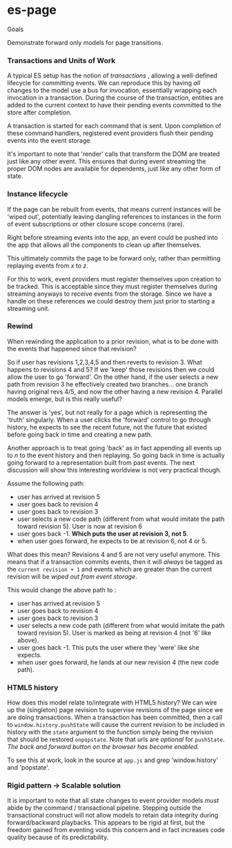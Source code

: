 es-page
=======

Goals

Demonstrate forward only models for page transitions.


### Transactions and Units of Work

A typical ES setup has the notion of _transactions_ , allowing a 
well-defined lifecycle for committing events. We can reproduce this by having
_all_ changes to the model use a bus for invocation, essentially wrapping each
invocation in a transaction. During the course of the transaction, 
entities are added to the current context to have their pending events committed
to the store after completion. 

A transaction is started for each command that is sent. Upon completion of these
command handlers, registered event providers flush their pending events
into the event storage.

It's important to note that 'render' calls that transform the DOM are treated
just like any other event. This ensures that during event streaming the 
proper DOM nodes are available for dependents, just like any other form of state.


### Instance lifecycle

If the page can be rebuilt from events, that means current instances will
be 'wiped out', potentially leaving dangling references to instances in the form
of event subscriptions or other closure scope concerns (rare).

Right before streaming events into the app, an event could be pushed into the app
that allows all the components to clean up after themselves.

This ultimately commits the page to be forward only, rather than permitting
replaying events from _x_ to _z_. 

For this to work, event providers must register themselves upon creation
to be tracked.  This is acceptable since they must register themselves during
streaming anyways to receive events from the storage.
Since we have a handle on these references we could destroy them just prior
to starting a streaming unit.

### Rewind

When rewinding the application to a prior revision, what is to be done with the
events that happened since that revision?

So if user has revisions 1,2,3,4,5 and then reverts to revision 3. What happens
to revisions 4 and 5? If we 'keep' those revisions then we could allow the
user to go 'forward'. 
On the other hand, if the user selects a new path from revision 3 he effectively
created two branches... one branch having original revs 4/5, and now the other having a
new revision 4. Parallel models emerge, but is this really useful?

The answer is 'yes', but not really for a page which is representing the 'truth' singularly.
When a user clicks the 'forward' control to go through history, he expects to see the recent future, 
not the future that existed before going back in time and creating a new path.

Another approach is to treat going 'back' as in fact appending all events up to _n_ to the event history and then replaying.
So going back in time is actually going forward to a representation built from past events. The next discussion will
show this interesting worldview is not very practical though.

Assume the following path:

* user has arrived at revision 5
* user goes back to revision 4
* user goes back to revision 3
* user selects a new code path (different from what would imitate the path toward revision 5). User is now at revision 6
* user goes back -1. **Which puts the user at revision 3, not 5**.
* when user goes forward, he expects to be at revision 6, not 4 or 5.


What does this mean? Revisions 4 and 5 are not very useful anymore. 
This means that if a transaction commits events, then it will _always_ be tagged as the `current revision + 1` and events which
are greater than the current revision will be *wiped out from event storage*.

This would change the above path to :

* user has arrived at revision 5
* user goes back to revision 4
* user goes back to revision 3
* user selects a new code path (different from what would imitate the path toward revision 5). User is marked as being at revision 4 (not '6' like above).
* user goes back -1. This puts the user where they 'were' like she expects.
* when user goes forward, he lands at our new revision 4 (the new code path).

### HTML5 history

How does this model relate to/integrate with HTML5 history? 
We can wire up the (singleton) page revision to supervise revisions of
the page since we are doing transactions. When a transaction has been
committed, then a call to `window.history.pushState` will cause the current
revision to be included in history with the `state` argument to the function
simply being the revision that should be restored `onpopstate`. Note that urls are _optional_ for `pushState`.
_The back and forward button on the browser has become enabled._ 

To see this at work, look in the source at `app.js` and grep 'window.history' and
'popstate'.


### Rigid pattern -> Scalable solution

It is important to note that all state changes to event provider models _must_ abide by the command / transactional pipeline. Stepping outside 
the transactional construct will not allow models to retain data integrity during forward/backward playbacks.
This appears to be rigid at first, but the freedom gained from eventing voids this concern and in fact increases code quality because
of its predictability.














